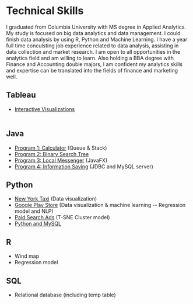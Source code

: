 # Technical Skills
I graduated from Columbia University with MS degree in Applied Analytics. My study is focused on big data analytics and data management. I could finish data analysis by using R, Python and Machine Learning. I have a year full time conculsting job experience related to data analysis, assisting in data collection and market research. I am open to all opportunities in the analytics field and am willing to learn. Also holding a BBA degree with Finance and Accounting double majors, I am confident my analytics skills and expertise can be translated into the fields of finance and marketing well. <br/>

## Tableau
- [Interactive Visualizations](https://github.com/CathyXueqingZhang/Jobapplication/tree/master/Tableau)<br/><br/>

## Java
- [Program 1: Calculator]() (Queue & Stack)
- [Program 2: Binary Search Tree]()
- [Program 3: Local Messenger]() (JavaFX)
- [Program 4: Information Saving]() (JDBC and MySQL server)


## Python
- [New York Taxi](https://github.com/CathyXueqingZhang/Jobapplication/tree/master/Python/NY_TAXI) (Data visualization)
- [Google Play Store]() (Data visualization & machine learning -- Regression model and NLP)
- [Paid Search Ads]() (T-SNE Cluster model)
- [Python and MySQL]()

## R
- Wind map
- Regression model

## SQL
- Relational database (including temp table)

